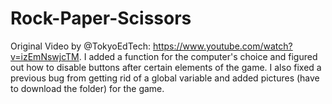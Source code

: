 # Rock-Paper-Scissors
Original Video by @TokyoEdTech: https://www.youtube.com/watch?v=izEmNswjcTM. I added a function for the computer's choice and figured out how to disable buttons after certain elements of the game. I also fixed a previous bug from getting rid of a global variable and added pictures (have to download the folder) for the game.
